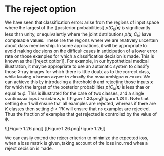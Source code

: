 # The reject option
We have seen that classification errors arise from the regions of input space where the largest of the [[posterior probabilities]] *p($C_k$|**x**)* is significantly less than unity, or equivalently where the joint distributions *p(**x**, $C_k$)* have comparable values. These are the regions where we are relatively uncertain about class membership. In some applications, it will be appropriate to avoid making decisions on the difficult cases in anticipation of a lower error rate on those examples for which a classification decision is made. This is known as the [[reject option]]. For example, in our hypothetical medical illustration, it may be appropriate to use an automatic system to classify those X-ray images for which there is little doubt as to the correct class, while leaving a human expert to classify the more ambiguous cases. We can achieve this by introducing a threshold $\phi$ and rejecting those inputs **x** for which the largest of the posterior probabilities *p($C_k$|**x**)* is less than or equal to $\phi$. This is illustrated for the case of two classes, and a single continuous input variable **x**, in [[Figure 1.26.png|Figure 1.26]]. Note that setting $\phi$ = 1 will ensure that all examples are rejected, whereas if there are *K* classes then setting $\phi$ < 1/*K* will ensure that no examples are rejected. Thus the fraction of examples that get rejected is controlled by the value of $\phi$.

![[Figure 1.26.png]]
[[Figure 1.26.png|Figure 1.26]]

We can easily extend the reject criterion to minimize the expected loss, when a loss matrix is given, taking account of the loss incurred when a reject decision is made.